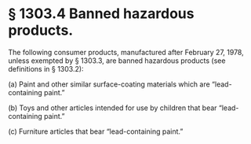 # § 1303.4   Banned hazardous products.

The following consumer products, manufactured after February 27, 1978, unless exempted by § 1303.3, are banned hazardous products (see definitions in § 1303.2):


(a) Paint and other similar surface-coating materials which are “lead-containing paint.”


(b) Toys and other articles intended for use by children that bear “lead-containing paint.”


(c) Furniture articles that bear “lead-containing paint.”




